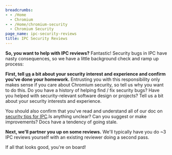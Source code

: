 ```yaml
---
breadcrumbs:
- - /Home
  - Chromium
- - /Home/chromium-security
  - Chromium Security
page_name: ipc-security-reviews
title: IPC Security Reviews
---
```


**So, you want to help with IPC reviews?** Fantastic! Security bugs in IPC have
nasty consequences, so we have a little background check and ramp up process:

**First, tell [us](mailto:security@chromium.org) a bit about your security
interest and experience and confirm you've done your homework.** Entrusting you
with this responsibility only makes sense if you care about Chromium security,
so tell us why you want to do this. Do you have a history of helping find / fix
security bugs? Have you helped with security-relevant software design or
projects? Tell us a bit about your security interests and experience.

You should also confirm that you've read and understand all of our doc on
[security tips for
IPC](/Home/chromium-security/education/security-tips-for-ipc).Is anything
unclear? Can you suggest or make improvements? Docs have a tendency of going
stale.

**Next, we'll partner you up on some reviews.** We'll typically have you do ~3
IPC reviews yourself with an existing reviewer doing a second pass.

If all that looks good, you're on board!
